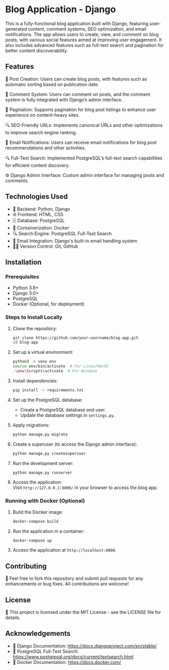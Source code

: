 # Blog Application - Django

This is a fully-functional blog application built with Django, featuring user-generated content, comment systems, SEO optimization, and email notifications. The app allows users to create, view, and comment on blog posts, with various social features aimed at improving user engagement. It also includes advanced features such as full-text search and pagination for better content discoverability.

## Features
📝 Post Creation: Users can create blog posts, with features such as automatic sorting based on publication date.

💬 Comment System: Users can comment on posts, and the comment system is fully integrated with Django’s admin interface.

🔄 Pagination: Supports pagination for blog post listings to enhance user experience on content-heavy sites.

🔍 SEO-Friendly URLs: Implements canonical URLs and other optimizations to improve search engine ranking.

📧 Email Notifications: Users can receive email notifications for blog post recommendations and other activities.

🔍 Full-Text Search: Implemented PostgreSQL’s full-text search capabilities for efficient content discovery.

⚙️ Django Admin Interface: Custom admin interface for managing posts and comments.

## Technologies Used
- 🐍 Backend: Python, Django
- 🌐 Frontend: HTML, CSS
- 🗄️ Database: PostgreSQL
- 🐋 Containerization: Docker
- 🔍 Search Engine: PostgreSQL Full-Text Search
- 📧 Email Integration: Django's built-in email handling system
- 🧑‍💻 Version Control: Git, GitHub

## Installation

### Prerequisites
- Python 3.8+
- Django 3.0+
- PostgreSQL
- Docker (Optional, for deployment)

### Steps to Install Locally
1. Clone the repository:
   ```bash
   git clone https://github.com/your-username/blog-app.git
   cd blog-app
   ```

2. Set up a virtual environment:
   ```bash
   python3 -m venv env
   source env/bin/activate  # For Linux/MacOS
   .\env\Scripts\activate  # For Windows
   ```

3. Install dependencies:
   ```bash
   pip install -r requirements.txt
   ```

4. Set up the PostgreSQL database:
   - Create a PostgreSQL database and user.
   - Update the database settings in `settings.py`.

5. Apply migrations:
   ```bash
   python manage.py migrate
   ```

6. Create a superuser (to access the Django admin interface):
   ```bash
   python manage.py createsuperuser
   ```

7. Run the development server:
   ```bash
   python manage.py runserver
   ```

8. Access the application:  
   Visit `http://127.0.0.1:8000/` in your browser to access the blog app.

### Running with Docker (Optional)
1. Build the Docker image:
   ```bash
   docker-compose build
   ```

2. Run the application in a container:
   ```bash
   docker-compose up
   ```

3. Access the application at `http://localhost:8000`.

## Contributing
🤝 Feel free to fork this repository and submit pull requests for any enhancements or bug fixes. All contributions are welcome!

## License
📜 This project is licensed under the MIT License - see the LICENSE file for details.

## Acknowledgements
- 📖 Django Documentation: https://docs.djangoproject.com/en/stable/
- 📝 PostgreSQL Full-Text Search: https://www.postgresql.org/docs/current/textsearch.html
- 🐳 Docker Documentation: https://docs.docker.com/

